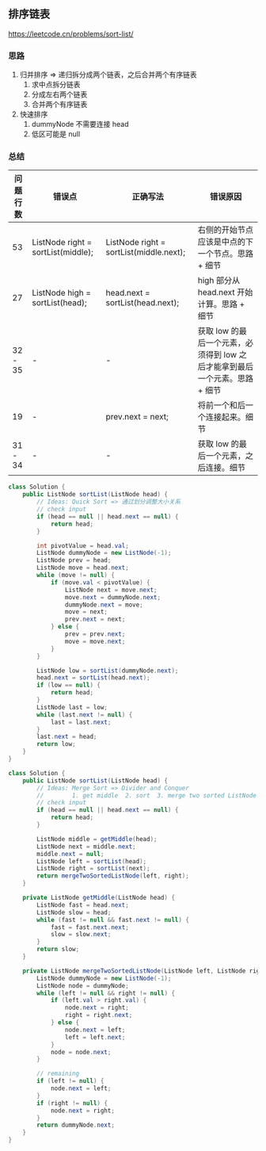 ## 排序链表

<https://leetcode.cn/problems/sort-list/>

### 思路

1. 归并排序 => 递归拆分成两个链表，之后合并两个有序链表
    1. 求中点拆分链表
    2. 分成左右两个链表
    3. 合并两个有序链表
2. 快速排序
    1. dummyNode 不需要连接 head
    2. 低区可能是 null

### 总结

| 问题行数    | 错误点                                | 正确写法                                    | 错误原因                                         |
|---------|------------------------------------|-----------------------------------------|----------------------------------------------|
| 53      | ListNode right = sortList(middle); | ListNode right = sortList(middle.next); | 右侧的开始节点应该是中点的下一个节点。思路 + 细节                   |
| 27      | ListNode high = sortList(head);    | head.next = sortList(head.next);        | high 部分从 head.next 开始计算。思路 + 细节              |
| 32 - 35 | -                                  | -                                       | 获取 low 的最后一个元素，必须得到 low 之后才能拿到最后一个元素。思路 + 细节 |
| 19      | -                                  | prev.next = next;                       | 将前一个和后一个连接起来。细节                              |
| 31 - 34 | -                                  | -                                       | 获取 low 的最后一个元素，之后连接。细节                       |

```java
class Solution {
    public ListNode sortList(ListNode head) {
        // Ideas: Quick Sort => 通过划分调整大小关系
        // check input
        if (head == null || head.next == null) {
            return head;
        }

        int pivotValue = head.val;
        ListNode dummyNode = new ListNode(-1);
        ListNode prev = head;
        ListNode move = head.next;
        while (move != null) {
            if (move.val < pivotValue) {
                ListNode next = move.next;
                move.next = dummyNode.next;
                dummyNode.next = move;
                move = next;
                prev.next = next;
            } else {
                prev = prev.next;
                move = move.next;
            }
        }

        ListNode low = sortList(dummyNode.next);
        head.next = sortList(head.next);
        if (low == null) {
            return head;
        }
        ListNode last = low;
        while (last.next != null) {
            last = last.next;
        }
        last.next = head;
        return low;
    }
}

class Solution {
    public ListNode sortList(ListNode head) {
        // Ideas: Merge Sort => Divider and Conquer
        //        1. get middle  2. sort  3. merge two sorted ListNode
        // check input
        if (head == null || head.next == null) {
            return head;
        }

        ListNode middle = getMiddle(head);
        ListNode next = middle.next;
        middle.next = null;
        ListNode left = sortList(head);
        ListNode right = sortList(next);
        return mergeTwoSortedListNode(left, right);
    }

    private ListNode getMiddle(ListNode head) {
        ListNode fast = head.next;
        ListNode slow = head;
        while (fast != null && fast.next != null) {
            fast = fast.next.next;
            slow = slow.next;
        }
        return slow;
    }

    private ListNode mergeTwoSortedListNode(ListNode left, ListNode right) {
        ListNode dummyNode = new ListNode(-1);
        ListNode node = dummyNode;
        while (left != null && right != null) {
            if (left.val > right.val) {
                node.next = right;
                right = right.next;
            } else {
                node.next = left;
                left = left.next;
            }
            node = node.next;
        }

        // remaining
        if (left != null) {
            node.next = left;
        }
        if (right != null) {
            node.next = right;
        }
        return dummyNode.next;
    }
}
```
